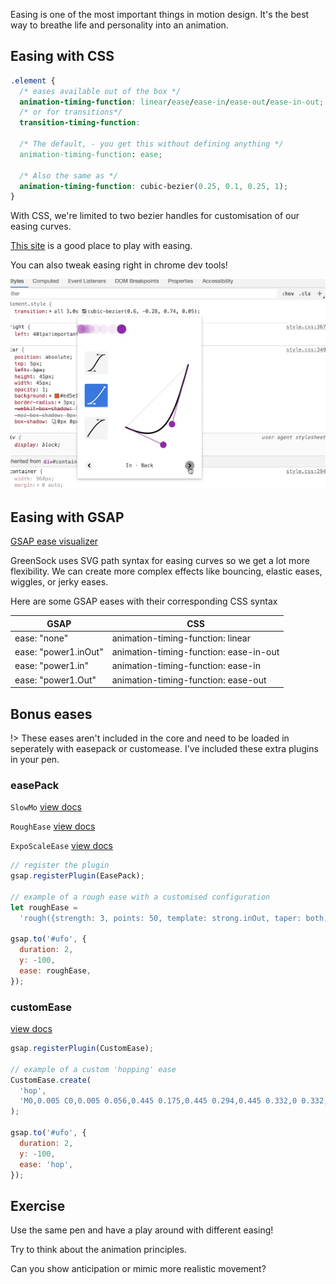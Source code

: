 Easing is one of the most important things in motion design. It's the best way to breathe life and personality into an animation.

## Easing with CSS

```css
.element {
  /* eases available out of the box */
  animation-timing-function: linear/ease/ease-in/ease-out/ease-in-out;
  /* or for transitions*/
  transition-timing-function:

  /* The default, - you get this without defining anything */
  animation-timing-function: ease;

  /* Also the same as */
  animation-timing-function: cubic-bezier(0.25, 0.1, 0.25, 1);
}
```

With CSS, we're limited to two bezier handles for customisation of our easing curves.

[This site](https://cubic-bezier.com/#.17,.67,.83,.67) is a good place to play with easing.

You can also tweak easing right in chrome dev tools!

![easing in chrome dev tools](_media/ease.png)

## Easing with GSAP

[GSAP ease visualizer](https://greensock.com/docs/v3/Eases)

GreenSock uses SVG path syntax for easing curves so we get a lot more flexibility.
We can create more complex effects like bouncing, elastic eases, wiggles, or jerky eases.

Here are some GSAP eases with their corresponding CSS syntax

| GSAP                 | CSS                                    |
| -------------------- | -------------------------------------- |
| ease: "none"         | animation-timing-function: linear      |
| ease: "power1.inOut" | animation-timing-function: ease-in-out |
| ease: "power1.in"    | animation-timing-function: ease-in     |
| ease: "power1.Out"   | animation-timing-function: ease-out    |

## Bonus eases <!-- {docsify-ignore} -->

!> These eases aren't included in the core and need to be loaded in seperately with easepack or customease.
I've included these extra plugins in your pen.

### easePack

`SlowMo` [view docs](https://greensock.com/docs/v3/Eases/SlowMo)

`RoughEase` [view docs](https://greensock.com/docs/v3/Eases/RoughEase)

`ExpoScaleEase` [view docs](https://greensock.com/docs/v3/Eases/ExpoScaleEase)

```js
// register the plugin
gsap.registerPlugin(EasePack);

// example of a rough ease with a customised configuration
let roughEase =
  'rough({strength: 3, points: 50, template: strong.inOut, taper: both, randomize: false})';

gsap.to('#ufo', {
  duration: 2,
  y: -100,
  ease: roughEase,
});
```

### customEase

[view docs](https://greensock.com/customease)

```js
gsap.registerPlugin(CustomEase);

// example of a custom 'hopping' ease
CustomEase.create(
  'hop',
  'M0,0.005 C0,0.005 0.056,0.445 0.175,0.445 0.294,0.445 0.332,0 0.332,0 0.332,0 0.414,1 0.671,1 0.991,1 1,0 1,0'
);

gsap.to('#ufo', {
  duration: 2,
  y: -100,
  ease: 'hop',
});
```

## Exercise

Use the same pen and have a play around with different easing!

Try to think about the animation principles.

Can you show anticipation or mimic more realistic movement?
